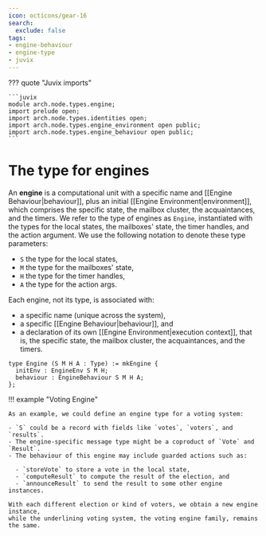 ```yaml
---
icon: octicons/gear-16
search:
  exclude: false
tags:
- engine-behaviour
- engine-type
- juvix
---
```


??? quote "Juvix imports"

    ```juvix
    module arch.node.types.engine;
    import prelude open;
    import arch.node.types.identities open;
    import arch.node.types.engine_environment open public;
    import arch.node.types.engine_behaviour open public;
    ```

# The type for engines

An **engine** is a computational unit with a specific name and [[Engine Behaviour|behaviour]],
plus an initial [[Engine Environment|environment]], which comprises the specific state, the mailbox cluster,
the acquaintances, and the timers.
We refer to the type of engines as `Engine`,
instantiated with the types for the local states, the mailboxes' state,
the timer handles, and the action argument.
We use the following notation to denote these type parameters:

- `S` the type for the local states,
- `M` the type for the mailboxes' state,
- `H` the type for the timer handles,
- `A` the type for the action args.

Each engine, not its type, is associated with:

- a specific name (unique across the system),
- a specific [[Engine Behaviour|behaviour]], and
- a declaration of its own [[Engine Environment|execution context]], that is,
  the specific state, the mailbox cluster, the acquaintances, and the timers.

```juvix
type Engine (S M H A : Type) := mkEngine {
  initEnv : EngineEnv S M H;
  behaviour : EngineBehaviour S M H A;
};
```

!!! example "Voting Engine"

    As an example, we could define an engine type for a voting system:

    - `S` could be a record with fields like `votes`, `voters`, and `results`.
    - The engine-specific message type might be a coproduct of `Vote` and `Result`.
    - The behaviour of this engine may include guarded actions such as:

      - `storeVote` to store a vote in the local state,
      - `computeResult` to compute the result of the election, and
      - `announceResult` to send the result to some other engine instances.

    With each different election or kind of voters, we obtain a new engine instance,
    while the underlining voting system, the voting engine family, remains the same.
